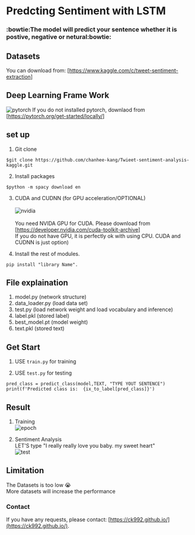 # Predcting Sentiment with LSTM
<h3> :bowtie:The model will predict your sentence whether it is postive, negative or netural:bowtie: </h3>

## Datasets
You can download from: [https://www.kaggle.com/c/tweet-sentiment-extraction]

## Deep Learning Frame Work
![pytorch](https://user-images.githubusercontent.com/26376653/84051109-9de92d80-a9e9-11ea-887d-06113adab7c0.jpg)
If you do not installed pytorch, downlaod from [https://pytorch.org/get-started/locally/]

## set up
1. Git clone
```
$git clone https://github.com/chanhee-kang/Twieet-sentiment-analysis-kaggle.git
```
2. Install packages
```
$python -m spacy download en
```
3. CUDA and CUDNN (for GPU acceleration/OPTIONAL)<br><br>
![nvidia](https://user-images.githubusercontent.com/26376653/84051534-48f9e700-a9ea-11ea-8faf-bd162daec013.png)<br><br>
You need NVIDA GPU for CUDA. Please download from [https://developer.nvidia.com/cuda-toolkit-archive] <br>
If you do not have GPU, it is perfectly ok with using CPU. CUDA and CUDNN is just option)

4. Install the rest of modules. 
```
pip install "library Name".
```

## File explaination
1. model.py (network structure)
2. data_loader.py (load data set)
3. test.py (load network weight and load vocabulary and inference)
4. label.pkl (stored label)
5. best_model.pt (model weight)
6. text.pkl (stored text)

## Get Start
1. USE <code>train.py</code> for training

2. USE <code>test.py</code> for testing
```
pred_class = predict_class(model,TEXT, "TYPE YOUT SENTENCE")
print(f'Predicted class is:  {ix_to_label[pred_class]}')
```
## Result
1. Training <br>
![epoch](https://user-images.githubusercontent.com/26376653/84519635-56c2ab80-ad0d-11ea-90e4-de21c8a9f4c7.PNG)

2. Sentiment Analysis <br>
LET'S type "I really really love you baby. my sweet heart" <br>
![test](https://user-images.githubusercontent.com/26376653/84519461-182cf100-ad0d-11ea-8d7e-8d15338b6c0a.PNG)

## Limitation
The Datasets is too low :sob: <br>
More datasets will increase the performance

### Contact
If you have any requests, please contact: [https://ck992.github.io/](https://ck992.github.io/).

